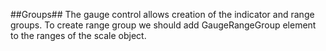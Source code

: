 ##Groups##
The gauge control allows creation of the indicator and range groups. To create range group we should add GaugeRangeGroup element to the ranges of the scale object.